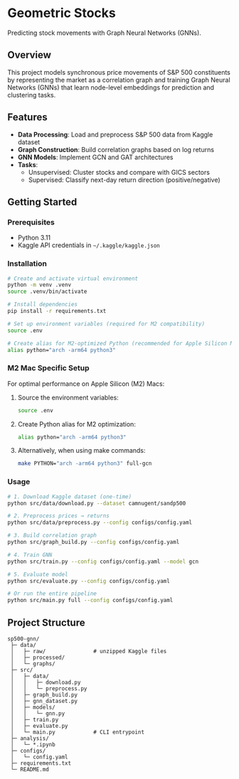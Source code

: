 # Geometric Stocks

Predicting stock movements with Graph Neural Networks (GNNs).

## Overview

This project models synchronous price movements of S&P 500 constituents by representing the market as a correlation graph and training Graph Neural Networks (GNNs) that learn node-level embeddings for prediction and clustering tasks.

## Features

- **Data Processing**: Load and preprocess S&P 500 data from Kaggle dataset
- **Graph Construction**: Build correlation graphs based on log returns
- **GNN Models**: Implement GCN and GAT architectures
- **Tasks**:
  - Unsupervised: Cluster stocks and compare with GICS sectors
  - Supervised: Classify next-day return direction (positive/negative)

## Getting Started

### Prerequisites

- Python 3.11
- Kaggle API credentials in `~/.kaggle/kaggle.json`

### Installation

```bash
# Create and activate virtual environment
python -m venv .venv
source .venv/bin/activate

# Install dependencies
pip install -r requirements.txt

# Set up environment variables (required for M2 compatibility)
source .env

# Create alias for M2-optimized Python (recommended for Apple Silicon Macs)
alias python="arch -arm64 python3"
```

### M2 Mac Specific Setup

For optimal performance on Apple Silicon (M2) Macs:

1. Source the environment variables:
   ```bash
   source .env
   ```

2. Create Python alias for M2 optimization:
   ```bash
   alias python="arch -arm64 python3"
   ```
   
3. Alternatively, when using make commands:
   ```bash
   make PYTHON="arch -arm64 python3" full-gcn
   ```

### Usage

```bash
# 1. Download Kaggle dataset (one-time)
python src/data/download.py --dataset camnugent/sandp500

# 2. Preprocess prices → returns
python src/data/preprocess.py --config configs/config.yaml

# 3. Build correlation graph
python src/graph_build.py --config configs/config.yaml

# 4. Train GNN
python src/train.py --config configs/config.yaml --model gcn

# 5. Evaluate model
python src/evaluate.py --config configs/config.yaml

# Or run the entire pipeline
python src/main.py full --config configs/config.yaml
```

## Project Structure

```
sp500-gnn/
 ├─ data/
 │   ├─ raw/               # unzipped Kaggle files
 │   ├─ processed/
 │   └─ graphs/
 ├─ src/
 │   ├─ data/
 │   │   ├─ download.py
 │   │   └─ preprocess.py
 │   ├─ graph_build.py
 │   ├─ gnn_dataset.py
 │   ├─ models/
 │   │   └─ gnn.py
 │   ├─ train.py
 │   ├─ evaluate.py
 │   └─ main.py            # CLI entrypoint
 ├─ analysis/
 │   └─ *.ipynb
 ├─ configs/
 │   └─ config.yaml
 ├─ requirements.txt
 └─ README.md
```
